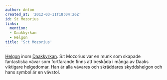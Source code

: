 ```yaml
---
author: Anton
created_at: '2012-03-11T18:04:26Z'
id: St Mozorius
links:
  mention:
  - Daakkyrkan
  - Helgon
title: 'S:t Mozorius'
---
```


[Helgon] inom [Daakkyrkan]. S:t Mozorius var en munk som skapade fantastiska vävar som fortfarande
finns att beskåda i många av Daaks viktigare helgedomar. Han är alla vävares och skräddares
skyddshelgon och hans symbol är en vävstol.

  [Helgon]: Helgon
  [Daakkyrkan]: Daakkyrkan
